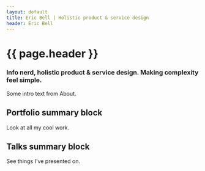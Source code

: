 ```yaml
---
layout: default
title: Eric Bell | Holistic product & service design
header: Eric Bell
---
```


# {{ page.header }}

### Info nerd, holistic product & service design. Making complexity feel simple.

Some intro text from About.

## Portfolio summary block

Look at all my cool work.

## Talks summary block

See things I've presented on.
